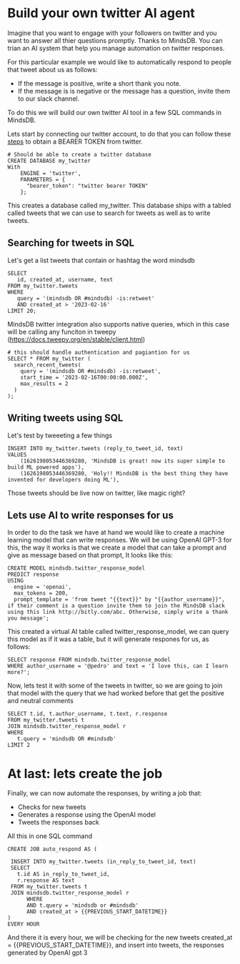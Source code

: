 # Build your own twitter AI agent

Imagine that you want to engage with your followers on twitter and you want to answer all thier questions promptly.
Thanks to MindsDB. You can trian an AI system that help you manage automation on twitter responses.


For this particular example we would like to automatically respond to people that tweet about us as follows:
- If the message is positive, write a short thank you note. 
- If the message is is negative or the message has a question, invite them to our slack channel.


To do this we will build our own twitter AI tool in a few SQL commands in MindsDB.


Lets start by connecting our twitter account, to do that you can follow these [steps](https://developer.twitter.com/en/docs/authentication/oauth-2-0/bearer-tokens) to obtain a BEARER TOKEN from twitter.


```
# Should be able to create a twitter database
CREATE DATABASE my_twitter 
With 
    ENGINE = 'twitter',
    PARAMETERS = {
      "bearer_token": "twitter bearer TOKEN"
    };
```

This creates a database called my_twitter. This database ships with a tabled called tweets that we can use to search for tweets as well as to write tweets.


## Searching for tweets in SQL

Let's get a list tweets that contain or hashtag the word mindsdb

```
SELECT 
   id, created_at, username, text 
FROM my_twitter.tweets 
WHERE 
   query = '(mindsdb OR #mindsdb) -is:retweet' 
   AND created_at > '2023-02-16' 
LIMIT 20;
```

MindsDB twitter integration also supports native queries, which in this case will be calling any funciton in tweepy
(https://docs.tweepy.org/en/stable/client.html)
```
# this should handle authentication and pagiantion for us
SELECT * FROM my_twitter (
  search_recent_tweets(
    query = '(mindsdb OR #mindsdb) -is:retweet',
    start_time = '2023-02-16T00:00:00.000Z',
    max_results = 2
  )
);
```

## Writing tweets using SQL

Let's test by tweeeting a few things

```
INSERT INTO my_twitter.tweets (reply_to_tweet_id, text)
VALUES 
    (1626198053446369280, 'MindsDB is great! now its super simple to build ML powered apps'),
    (1626198053446369280, 'Holy!! MindsDB is the best thing they have invented for developers doing ML'),
```

Those tweets should be live now on twitter, like magic right?

## Lets use AI to write responses for us

In order to do the task we have at hand we would like to create a machine learning model that can write responses. 
We will be using OpenAI GPT-3 for this, the way it works is that we create a model that can take a prompt and give as message based on that prompt, 
It looks like this:

```
CREATE MODEL mindsdb.twitter_response_model                           
PREDICT response
USING
  engine = 'openai', 
  max_tokens = 200,             
  prompt_template = 'from tweet "{{text}}" by "{{author_username}}", if their comment is a question invite them to join the MindsDB slack using this link http://bitly.com/abc. Otherwise, simply write a thank you message';
```

This created a virtual AI table called twitter_response_model, we can query this model as if it was a table, but it will generate respones for us, as follows:

```
SELECT response FROM mindsdb.twitter_response_model 
WHERE author_username = '@pedro' and text = 'I love this, can I learn more?';
```

Now, lets test it with some of the tweets in twitter, so we are going to join that model with the query that we had worked before that get the positive and neutral comments

```
SELECT t.id, t.author_username, t.text, r.response 
FROM my_twitter.tweets t
JOIN mindsdb.twitter_response_model r 
WHERE 
   t.query = 'mindsdb OR #mindsdb' 
LIMIT 2
```
# At last: lets create the job

Finally, we can now automate the responses, by writing a job that:
- Checks for new tweets
- Generates a response using the OpenAI model
- Tweets the responses back 

All this in one  SQL command


```
CREATE JOB auto_respond AS (

 INSERT INTO my_twitter.tweets (in_reply_to_tweet_id, text)
 SELECT 
   t.id AS in_reply_to_tweet_id, 
   r.response AS text
 FROM my_twitter.tweets t
 JOIN mindsdb.twitter_response_model r 
      WHERE 
      AND t.query = 'mindsdb or #mindsdb' 
      AND created_at > {{PREVIOUS_START_DATETIME}}
)
EVERY HOUR
```

And there it is every hour, we will be checking for the new tweets created_at = {{PREVIOUS_START_DATETIME}}, and insert into tweets, the responses generated by OpenAI gpt 3

